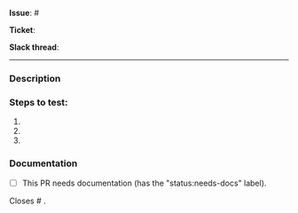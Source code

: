 <!-- Reference the source of this Pull Request. -->
<!-- Remove any which are not applicable. -->
**Issue**: #

**Ticket**:

**Slack thread**:

---

### Description
<!-- Describe the changes made in this Pull Request and the reason for these changes. -->

### Steps to test: 
<!-- Describe the steps to replicate the issue and confirm the fix -->
<!-- Try to include as many details as possible. -->
<!-- Please include screenshots. If you work with Prospress, sign-up for CloudApp via https://prospress.cl.ly -->
1.
1.
1.

### Documentation
<!-- Will this change require new documentation or changes to existing documentation? -->
<!-- A good way to answer it is to ask: will more than one customer ever need to know about this? -->
- [ ] This PR needs documentation (has the "status:needs-docs" label).
<!-- For an extra 💯 include further details about which change requires documentation -->

Closes # .
